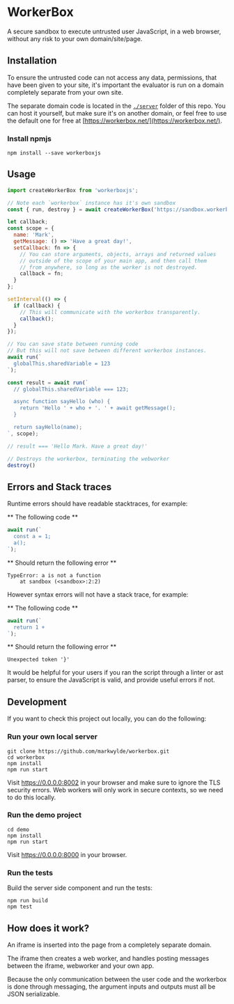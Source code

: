 # WorkerBox
A secure sandbox to execute untrusted user JavaScript, in a web browser, without any risk to your own domain/site/page.

## Installation
To ensure the untrusted code can not access any data, permissions,  that have been given to your site, it's important the evaluator is run on a domain completely separate from your own site.

The separate domain code is located in the [`./server`](./server) folder of this repo. You can host it yourself, but make sure it's on another domain, or feel free to use the default one for free at [https://workerbox.net/](https://workerbox.net/).

### Install npmjs
```
npm install --save workerboxjs
```

## Usage
```javascript
import createWorkerBox from 'workerboxjs';

// Note each `workerbox` instance has it's own sandbox
const { run, destroy } = await createWorkerBox('https://sandbox.workerbox.net/');

let callback;
const scope = {
  name: 'Mark',
  getMessage: () => 'Have a great day!',
  setCallback: fn => {
    // You can store arguments, objects, arrays and returned values
    // outside of the scope of your main app, and then call them
    // from anywhere, so long as the worker is not destroyed.
    callback = fn;
  }
};

setInterval(() => {
  if (callback) {
    // This will communicate with the workerbox transparently.
    callback();
  }
});

// You can save state between running code
// But this will not save between different workerbox instances.
await run(`
  globalThis.sharedVariable = 123
`);

const result = await run(`
  // globalThis.sharedVariable === 123;

  async function sayHello (who) {
    return 'Hello ' + who + '. ' + await getMessage();
  }

  return sayHello(name);
`, scope);

// result === 'Hello Mark. Have a great day!'

// Destroys the workerbox, terminating the webworker
destroy()
```

## Errors and Stack traces
Runtime errors should have readable stacktraces, for example:

** The following code **
```javascript
await run(`
  const a = 1;
  a();
`);
```

** Should return the following error **
```text
TypeError: a is not a function
    at sandbox (<sandbox>:2:2)
```

However syntax errors will not have a stack trace, for example:

** The following code **
```javascript
await run(`
  return 1 +
`);
```

** Should return the following error **
```text
Unexpected token '}'
```

It would be helpful for your users if you ran the script through a linter or ast parser, to ensure the JavaScript is valid, and provide useful errors if not.

## Development
If you want to check this project out locally, you can do the following:

### Run your own local server
```
git clone https://github.com/markwylde/workerbox.git
cd workerbox
npm install
npm run start
```

Visit https://0.0.0.0:8002 in your browser and make sure to ignore the TLS security errors.
Web workers will only work in secure contexts, so we need to do this locally.

### Run the demo project
```
cd demo
npm install
npm run start
```

Visit https://0.0.0.0:8000 in your browser.

### Run the tests

Build the server side component and run the tests:

```
npm run build
npm test
```

## How does it work?
An iframe is inserted into the page from a completely separate domain.

The iframe then creates a web worker, and handles posting messages between the iframe, webworker and your own app.

Because the only communication between the user code and the workerbox is done through messaging, the argument inputs and outputs must all be JSON serializable.
